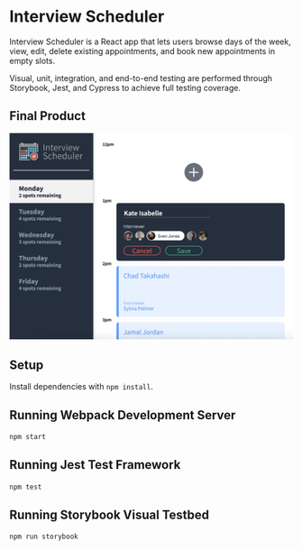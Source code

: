 # Interview Scheduler

Interview Scheduler is a React app that lets users browse days of the week, view, edit, delete existing appointments, and book new appointments in empty slots. 

Visual, unit, integration, and end-to-end testing are performed through Storybook, Jest, and Cypress to achieve full testing coverage. 


## Final Product

!["booking an interview on Monday"](https://github.com/KateIsabelle/scheduler/blob/master/docs/Scheduler-app-booking-appt.png?raw=true)

## Setup

Install dependencies with `npm install`.

## Running Webpack Development Server

```sh
npm start
```

## Running Jest Test Framework

```sh
npm test
```

## Running Storybook Visual Testbed

```sh
npm run storybook
```

